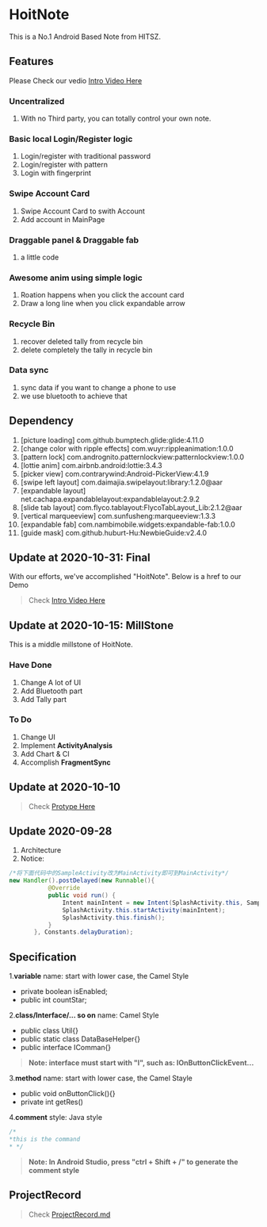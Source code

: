 # HoitNote


This is a No.1 Android Based Note from HITSZ.

## Features

Please Check our vedio [Intro Video Here](./HoitNote.mp4)

### Uncentralized

1. With no Third party, you can totally control your own note.

### Basic local Login/Register logic

1. Login/register with traditional password
2. Login/register with pattern
3. Login with fingerprint

### Swipe Account Card

1. Swipe Account Card to swith Account
2. Add account in MainPage

### Draggable panel & Draggable fab

1. a little code

### Awesome anim using simple logic

1. Roation happens when you click the account card
2. Draw a long line when you click expandable arrow

### Recycle Bin

1. recover deleted tally from recycle bin
2. delete completely the tally in recycle bin

### Data sync

1. sync data if you want to change a phone to use
2. we use bluetooth to achieve that

## Dependency

1. [picture loading] com.github.bumptech.glide:glide:4.11.0
2. [change color with ripple effects] com.wuyr:rippleanimation:1.0.0
3. [pattern lock] com.andrognito.patternlockview:patternlockview:1.0.0
4. [lottie anim] com.airbnb.android:lottie:3.4.3
5. [picker view] com.contrarywind:Android-PickerView:4.1.9
6. [swipe left layout] com.daimajia.swipelayout:library:1.2.0@aar
7. [expandable layout] net.cachapa.expandablelayout:expandablelayout:2.9.2
8. [slide tab layout] com.flyco.tablayout:FlycoTabLayout_Lib:2.1.2@aar
9. [vertical marqueeview] com.sunfusheng:marqueeview:1.3.3
10. [expandable fab] com.nambimobile.widgets:expandable-fab:1.0.0
11. [guide mask] com.github.huburt-Hu:NewbieGuide:v2.4.0

## Update at 2020-10-31: Final

With our efforts, we've accomplished "HoitNote". Below is a href to our Demo
> Check [Intro Video Here](./HoitNote.mp4)

## Update at 2020-10-15: MillStone

This is a middle millstone of HoitNote.  

### Have Done

1. Change A lot of UI
2. Add Bluetooth part
3. Add Tally part

### To Do

1. Change UI
2. Implement **ActivityAnalysis**
3. Add Chart & CI
4. Accomplish **FragmentSync**

## Update at 2020-10-10

> Check [Protype Here](https://modao.cc/app/6586f50c7704b77aec1c8f04667addcf1b4e3f81/embed/v2)

## Update 2020-09-28

1. Architecture
2. Notice:

 ```java
 /*将下面代码中的SampleActivity改为MainActivity即可到MainActivity*/
 new Handler().postDelayed(new Runnable(){
            @Override
            public void run() {
                Intent mainIntent = new Intent(SplashActivity.this, SampleActivity.class);
                SplashActivity.this.startActivity(mainIntent);
                SplashActivity.this.finish();
            }
        }, Constants.delayDuration);

 ```

## Specification

1.**variable** name: start with lower case, the Camel Style

- private boolean isEnabled;
- public int countStar;

2.**class/Interface/... so on** name: Camel Style

- public class Util{}
- public static class DataBaseHelper{}
- public interface IComman{}

> **Note: interface must start with "I", such as: IOnButtonClickEvent...**

3.**method** name: start with lower case, the Camel Stayle

- public void onButtonClick(){}
- private int getRes()

4.**comment** style: Java style

 ```java
 /*
 *this is the command
 * */
 ```

> **Note: In Android Studio, press "ctrl + Shift + /" to generate the comment style**

## ProjectRecord

> Check [ProjectRecord.md](https://github.com/Hoit-23o2/HoitNote/blob/master/ProjectRecord.md)
